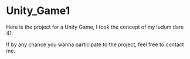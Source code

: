 # Unity_Game1
Here is the project for a Unity Game, I took the concept of my ludum dare 41.

If by any chance you wanna participate to the project, feel free to contact me.
